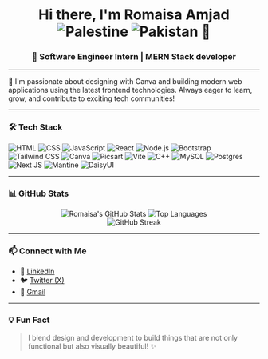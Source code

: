 <h1 align="center">
  Hi there, I'm Romaisa Amjad 
  <img src="https://flagcdn.com/w40/ps.png" alt="Palestine" />
  <img src="https://flagcdn.com/w40/pk.png" alt="Pakistan" />
  👋
</h1>

<h3 align="center">🎯 Software Engineer Intern | MERN Stack developer</h3>

---

🌟 I'm passionate about designing with Canva and building modern web applications using the latest frontend technologies. Always eager to learn, grow, and contribute to exciting tech communities!

---

### 🛠️ Tech Stack

![HTML](https://img.shields.io/badge/-HTML-E34F26?style=flat&logo=html5&logoColor=white)
![CSS](https://img.shields.io/badge/-CSS-1572B6?style=flat&logo=css3&logoColor=white)
![JavaScript](https://img.shields.io/badge/-JavaScript-F7DF1E?style=flat&logo=javascript&logoColor=black)
![React](https://img.shields.io/badge/-React-61DAFB?style=flat&logo=react&logoColor=black)
![Node.js](https://img.shields.io/badge/-Node.js-339933?style=flat&logo=node.js&logoColor=white)
![Bootstrap](https://img.shields.io/badge/-Bootstrap-7952B3?style=flat&logo=bootstrap&logoColor=white)
![Tailwind CSS](https://img.shields.io/badge/-TailwindCSS-38B2AC?style=flat&logo=tailwind-css&logoColor=white)
![Canva](https://img.shields.io/badge/-Canva-00C4CC?style=flat&logo=canva&logoColor=white)
![Picsart](https://img.shields.io/badge/-Picsart-FF6F61?style=flat&logo=picsart&logoColor=white)
![Vite](https://img.shields.io/badge/-Vite-646CFF?style=flat&logo=vite&logoColor=white)
![C++](https://img.shields.io/badge/-C++-00599C?style=flat&logo=c%2B%2B&logoColor=white)
![MySQL](https://img.shields.io/badge/-MySQL-4479A1?style=flat&logo=mysql&logoColor=white)
![Postgres](https://img.shields.io/badge/-PostgreSQL-4169E1?style=flat&logo=postgresql&logoColor=white)
![Next JS](https://img.shields.io/badge/-Next.js-000000?style=flat&logo=next.js&logoColor=white)
![Mantine](https://img.shields.io/badge/-Mantine-339AF0?style=flat&logo=mantine&logoColor=white)
![DaisyUI](https://img.shields.io/badge/-DaisyUI-FF69B4?style=flat)



---

### 📊 GitHub Stats

<p align="center">
  <img src="https://github-readme-stats.vercel.app/api?username=romaisaamjad&show_icons=true&theme=tokyonight" alt="Romaisa's GitHub Stats" />
  <img src="https://github-readme-stats.vercel.app/api/top-langs/?username=romaisaamjad&layout=compact&theme=tokyonight" alt="Top Languages" />
  <br>
  <img src="https://streak-stats.demolab.com?user=romaisaamjad&theme=tokyonight" alt="GitHub Streak" />
</p>

---

### 📫 Connect with Me

- 💼 [LinkedIn](https://www.linkedin.com/in/romaisa-amjad-40608a297)
- 🐦 [Twitter (X)](https://x.com/AmjadRomai93621)
- 📧 [Gmail](mailto:iromaisa.22@gmail.com)

---

### 💡 Fun Fact

> I blend design and development to build things that are not only functional but also visually beautiful! ✨
